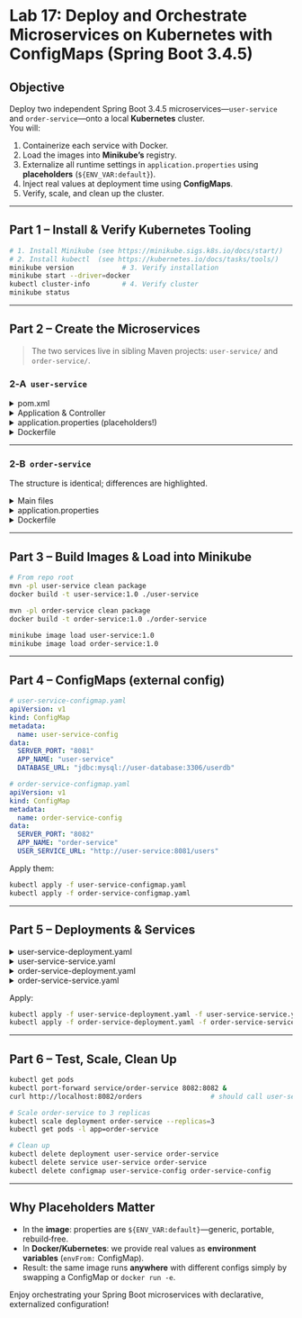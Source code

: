 
# **Lab 17: Deploy and Orchestrate Microservices on Kubernetes with ConfigMaps (Spring Boot 3.4.5)**

## **Objective**
Deploy two independent Spring Boot 3.4.5 microservices—`user-service` and `order-service`—onto a local **Kubernetes** cluster.  
You will:

1. Containerize each service with Docker.
2. Load the images into **Minikube’s** registry.
3. Externalize all runtime settings in `application.properties` using **placeholders** (`${ENV_VAR:default}`).
4. Inject real values at deployment time using **ConfigMaps**.
5. Verify, scale, and clean up the cluster.

---

## **Part 1 – Install & Verify Kubernetes Tooling**

```bash
# 1. Install Minikube (see https://minikube.sigs.k8s.io/docs/start/)
# 2. Install kubectl  (see https://kubernetes.io/docs/tasks/tools/)
minikube version            # 3. Verify installation
minikube start --driver=docker
kubectl cluster-info        # 4. Verify cluster
minikube status
```

---

## **Part 2 – Create the Microservices**

> The two services live in sibling Maven projects: `user-service/` and `order-service/`.

### 2‑A  `user-service`

<details>
<summary>pom.xml</summary>

```xml
<project xmlns="http://maven.apache.org/POM/4.0.0" …>
  <modelVersion>4.0.0</modelVersion>
  <groupId>com.example</groupId>
  <artifactId>user-service</artifactId>
  <version>1.0.0</version>

  <parent>
    <groupId>org.springframework.boot</groupId>
    <artifactId>spring-boot-starter-parent</artifactId>
    <version>3.4.5</version>
  </parent>

  <dependencies>
    <dependency>
      <groupId>org.springframework.boot</groupId>
      <artifactId>spring-boot-starter-web</artifactId>
    </dependency>
  </dependencies>
  <properties><java.version>17</java.version></properties>
</project>
```
</details>

<details>
<summary>Application & Controller</summary>

```java
// UserServiceApplication.java
@SpringBootApplication
public class UserServiceApplication {
  public static void main(String[] args) {
    SpringApplication.run(UserServiceApplication.class, args);
  }
}

// UserController.java
@RestController
public class UserController {
  @Value("${app.name}")
  private String appName;

  @GetMapping("/users")
  public String getUsers() {
    return "Users from " + appName;
  }
}
```
</details>

<details>
<summary>application.properties (placeholders!)</summary>

```properties
server.port=${SERVER_PORT:8081}
app.name=${APP_NAME:user-service}
database.url=${DATABASE_URL:jdbc:mysql://localhost:3306/userdb}
```
</details>

<details>
<summary>Dockerfile</summary>

```dockerfile
FROM eclipse-temurin:17-jre
ARG JAR_FILE=target/user-service-1.0.0.jar
COPY ${JAR_FILE} app.jar
ENTRYPOINT ["java","-jar","/app.jar"]
```
</details>

---

### 2‑B  `order-service`

The structure is identical; differences are highlighted.

<details>
<summary>Main files</summary>

```java
// OrderServiceApplication.java
@SpringBootApplication
public class OrderServiceApplication {
  public static void main(String[] args) {
    SpringApplication.run(OrderServiceApplication.class, args);
  }
}

// OrderController.java
@RestController
public class OrderController {

  @Value("${app.name}")
  private String appName;

  @Value("${user.service.url}")
  private String userServiceUrl;

  private final RestClient rest = RestClient.create();

  @GetMapping("/orders")
  public String getOrders() {
    String users = rest.get().uri(userServiceUrl).retrieve().body(String.class);
    return "Orders from " + appName + " / " + users;
  }
}
```
</details>

<details>
<summary>application.properties</summary>

```properties
server.port=${SERVER_PORT:8082}
app.name=${APP_NAME:order-service}
user.service.url=${USER_SERVICE_URL:http://user-service:8081/users}
```
</details>

<details>
<summary>Dockerfile</summary>

```dockerfile
FROM eclipse-temurin:17-jre
ARG JAR_FILE=target/order-service-1.0.0.jar
COPY ${JAR_FILE} app.jar
ENTRYPOINT ["java","-jar","/app.jar"]
```
</details>

---

## **Part 3 – Build Images & Load into Minikube**

```bash
# From repo root
mvn -pl user-service clean package
docker build -t user-service:1.0 ./user-service

mvn -pl order-service clean package
docker build -t order-service:1.0 ./order-service

minikube image load user-service:1.0
minikube image load order-service:1.0
```

---

## **Part 4 – ConfigMaps (external config)**

```yaml
# user-service-configmap.yaml
apiVersion: v1
kind: ConfigMap
metadata:
  name: user-service-config
data:
  SERVER_PORT: "8081"
  APP_NAME: "user-service"
  DATABASE_URL: "jdbc:mysql://user-database:3306/userdb"
```

```yaml
# order-service-configmap.yaml
apiVersion: v1
kind: ConfigMap
metadata:
  name: order-service-config
data:
  SERVER_PORT: "8082"
  APP_NAME: "order-service"
  USER_SERVICE_URL: "http://user-service:8081/users"
```

Apply them:

```bash
kubectl apply -f user-service-configmap.yaml
kubectl apply -f order-service-configmap.yaml
```

---

## **Part 5 – Deployments & Services**

<details><summary>user-service-deployment.yaml</summary>

```yaml
apiVersion: apps/v1
kind: Deployment
metadata:
  name: user-service
spec:
  replicas: 2
  selector:
    matchLabels:
      app: user-service
  template:
    metadata:
      labels:
        app: user-service
    spec:
      containers:
      - name: user-service
        image: user-service:1.0
        ports:
          - containerPort: 8081
        envFrom:
          - configMapRef:
              name: user-service-config
```
</details>

<details><summary>user-service-service.yaml</summary>

```yaml
apiVersion: v1
kind: Service
metadata:
  name: user-service
spec:
  selector:
    app: user-service
  ports:
    - port: 8081
      targetPort: 8081
  type: ClusterIP
```
</details>

<details><summary>order-service-deployment.yaml</summary>

```yaml
apiVersion: apps/v1
kind: Deployment
metadata:
  name: order-service
spec:
  replicas: 2
  selector:
    matchLabels:
      app: order-service
  template:
    metadata:
      labels:
        app: order-service
    spec:
      containers:
      - name: order-service
        image: order-service:1.0
        ports:
          - containerPort: 8082
        envFrom:
          - configMapRef:
              name: order-service-config
```
</details>

<details><summary>order-service-service.yaml</summary>

```yaml
apiVersion: v1
kind: Service
metadata:
  name: order-service
spec:
  selector:
    app: order-service
  ports:
    - port: 8082
      targetPort: 8082
  type: ClusterIP
```
</details>

Apply:

```bash
kubectl apply -f user-service-deployment.yaml -f user-service-service.yaml
kubectl apply -f order-service-deployment.yaml -f order-service-service.yaml
```

---

## **Part 6 – Test, Scale, Clean Up**

```bash
kubectl get pods
kubectl port-forward service/order-service 8082:8082 &
curl http://localhost:8082/orders                 # should call user‑service

# Scale order-service to 3 replicas
kubectl scale deployment order-service --replicas=3
kubectl get pods -l app=order-service

# Clean up
kubectl delete deployment user-service order-service
kubectl delete service user-service order-service
kubectl delete configmap user-service-config order-service-config
```

---

## **Why Placeholders Matter**

* In the **image**: properties are `${ENV_VAR:default}`—generic, portable, rebuild‑free.  
* In **Docker/Kubernetes**: we provide real values as **environment variables** (`envFrom:` ConfigMap).  
* Result: the same image runs **anywhere** with different configs simply by swapping a ConfigMap or `docker run -e`.

Enjoy orchestrating your Spring Boot microservices with declarative, externalized configuration!
